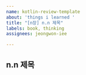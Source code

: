 ```yaml
---
name: kotlin-review-template
about: 'things i learned '
title: "[n장] n.n 제목"
labels: book, thinking
assignees: jeongwon-iee

---
```


## n.n 제목

